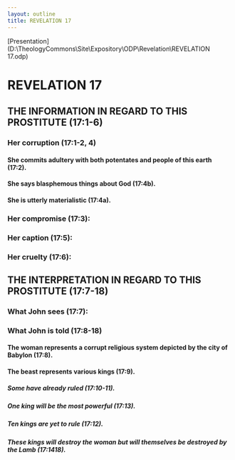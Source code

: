 ```yaml
---
layout: outline
title: REVELATION 17
---
```

[Presentation](D:\TheologyCommons\Site\Expository\ODP\Revelation\REVELATION 17.odp)
# REVELATION 17
## THE INFORMATION IN REGARD TO THIS PROSTITUTE (17:1-6) 
###  Her corruption (17:1-2, 4) 
####  She commits adultery with both potentates and people of this earth (17:2). 
####  She says blasphemous things about God (17:4b). 
####  She is utterly materialistic (17:4a). 
###  Her compromise (17:3): 
###  Her caption (17:5): 
###  Her cruelty (17:6): 
## THE INTERPRETATION IN REGARD TO THIS PROSTITUTE (17:7-18) 
###  What John sees (17:7): 
###  What John is told (17:8-18) 
####  The woman represents a corrupt religious system depicted by the city of Babylon (17:8). 
####  The beast represents various kings (17:9). 
#####  Some have already ruled (17:10-11). 
#####  One king will be the most powerful (17:13). 
#####  Ten kings are yet to rule (17:12). 
#####  These kings will destroy the woman but will themselves be destroyed by the Lamb (17:1418). 
